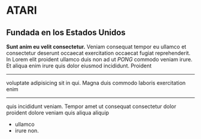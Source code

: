 # ATARI
## Fundada en los Estados  Unidos
**Sunt anim eu velit consectetur.** Veniam consequat tempor eu ullamco et consectetur deserunt occaecat exercitation occaecat fugiat reprehenderit. In Lorem elit proident ullamco duis non ad ut _PONG_ commodo veniam irure. Et aliqua enim irure quis dolor eiusmod incididunt. Proident 

---

voluptate adipisicing sit in qui. Magna duis commodo laboris exercitation enim 

---

quis incididunt veniam. Tempor amet ut consequat consectetur dolor proident dolore veniam quis aliqua aliquip 
* ullamco 
* irure non.